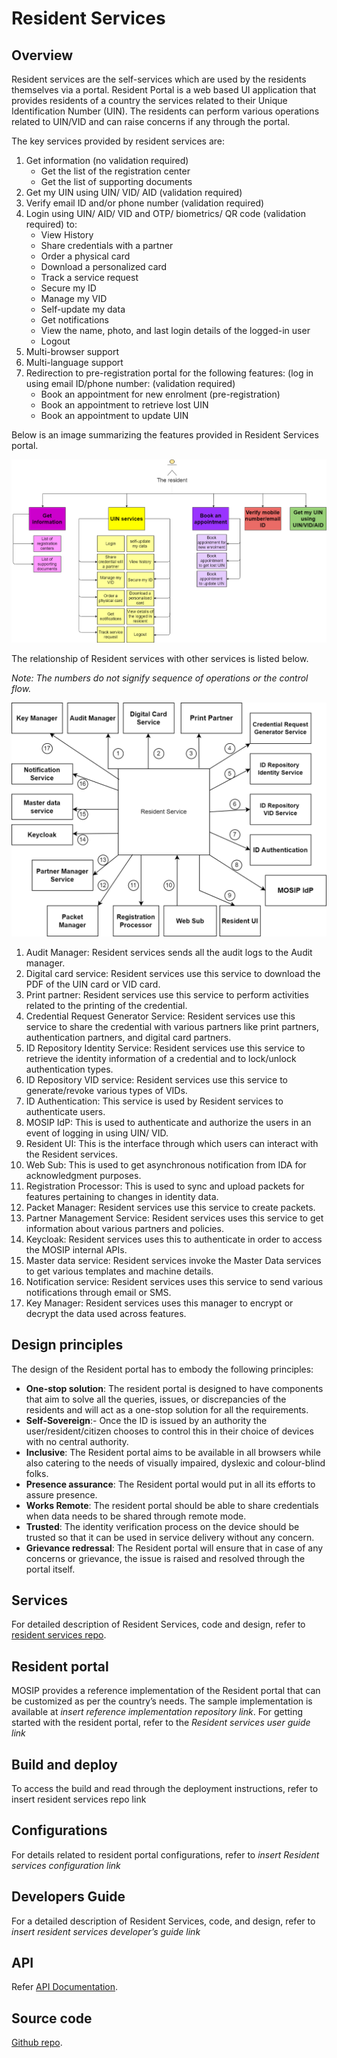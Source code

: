 # Resident Services

## Overview
Resident services are the self-services which are used by the residents themselves via a portal. Resident Portal is a web based UI application that provides residents of a country the services related to their Unique Identification Number (UIN). The residents can perform various operations related to UIN/VID and can raise concerns if any through the portal.

The key services provided by resident services are:
1.	Get information (no validation required)
    * Get the list of the registration center
    *	Get the list of supporting documents
2.	Get my UIN using UIN/ VID/ AID (validation required)
3.	Verify email ID and/or phone number (validation required)
4.	Login using UIN/ AID/ VID and OTP/ biometrics/ QR code (validation required) to:
	  * View History
    *	Share credentials with a partner
    *	Order a physical card
    *	Download a personalized card
    *	Track a service request
    *	Secure my ID
    *	Manage my VID
    *	Self-update my data
    *	Get notifications
    *	View the name, photo, and last login details of the logged-in user
    *	Logout
5.	Multi-browser support
6.	Multi-language support
7.	Redirection to pre-registration portal for the following features: (log in using email ID/phone number: (validation required)
    *	Book an appointment for new enrolment (pre-registration)
    *	Book an appointment to retrieve lost UIN
    *	Book an appointment to update UIN


Below is an image summarizing the features provided in Resident Services portal.

![](_images/rs-feature-list.png)

The relationship of Resident services with other services is listed below. 

_Note: The numbers do not signify sequence of operations or the control flow._

![](_images/rs-entity-relationship.png)

1.	Audit Manager: Resident services sends all the audit logs to the Audit manager.
2.	Digital card service: Resident services use this service to download the PDF of the UIN card or VID card.
3.	Print partner: Resident services use this service to perform activities related to the printing of the credential.
4.	Credential Request Generator Service: Resident services use this service to share the credential with various partners like print partners, authentication partners, and digital card partners.
5.	ID Repository Identity Service: Resident services use this service to retrieve the identity information of a credential and to lock/unlock authentication types.
6.	ID Repository VID service: Resident services use this service to generate/revoke various types of VIDs.
7.	ID Authentication: This service is used by Resident services to authenticate users.
8.	MOSIP IdP: This is used to authenticate and authorize the users in an event of logging in using UIN/ VID.
9.	Resident UI: This is the interface through which users can interact with the Resident services.
10.	Web Sub: This is used to get asynchronous notification from IDA for acknowledgment purposes.
11.	Registration Processor: This is used to sync and upload packets for features pertaining to changes in identity data.
12.	Packet Manager: Resident services use this service to create packets.
13.	Partner Management Service: Resident services uses this service to get information about various partners and policies.
14.	Keycloak: Resident services uses this to authenticate in order to access the MOSIP internal APIs.
15.	Master data service: Resident services invoke the Master Data services to get various templates and machine details.
16.	Notification service: Resident services uses this service to send various notifications through email or SMS.
17.	Key Manager: Resident services uses this manager to encrypt or decrypt the data used across features.


## Design principles

The design of the Resident portal has to embody the following principles:

* __One-stop solution__: The resident portal is designed to have components that aim to solve all the queries, issues, or discrepancies of the residents and will act as a one-stop solution for all the requirements.
* __Self-Sovereign__:- Once the ID is issued by an authority the user/resident/citizen chooses to control this in their choice of devices with no central authority.
* __Inclusive__: The Resident portal aims to be available in all browsers while also catering to the needs of visually impaired, dyslexic and colour-blind folks.
* __Presence assurance__: The Resident portal would put in all its efforts to assure presence.
* __Works Remote__: The resident portal should be able to share credentials when data needs to be shared through remote mode.
* __Trusted__: The identity verification process on the device should be trusted so that it can be used in service delivery without any concern.
* __Grievance redressal__: The Resident portal will ensure that in case of any concerns or grievance, the issue is raised and resolved through the portal itself.

## Services
For detailed description of Resident Services, code and design, refer to [resident services repo](https://github.com/mosip/resident-services/tree/release-1.2.0).

## Resident portal
MOSIP provides a reference implementation of the Resident portal that can be customized as per the country’s needs. The sample implementation is available at *insert reference implementation repository link*. 
For getting started with the resident portal, refer to the *Resident services user guide link*

## Build and deploy
To access the build and read through the deployment instructions, refer to insert resident services repo link

## Configurations
For details related to resident portal configurations, refer to *insert Resident services configuration link*

## Developers Guide
For a detailed description of Resident Services, code, and design, refer to *insert resident services developer’s guide link*

## API
Refer [API Documentation](https://mosip.github.io/documentation/release-1.2.0/release-1.2.0.html).

## Source code 
[Github repo](https://github.com/mosip/resident-services/tree/release-1.2.0).

